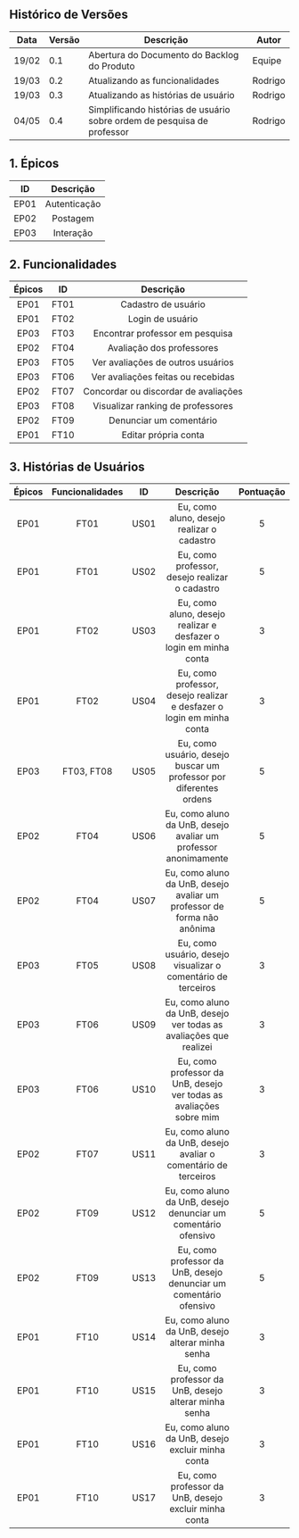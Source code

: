 
## Histórico de Versões

Data|Versão|Descrição|Autor
-|-|-|-
19/02|0.1|Abertura do Documento do Backlog do Produto| Equipe|
19/03|0.2|Atualizando as funcionalidades| Rodrigo|
19/03|0.3|Atualizando as histórias de usuário| Rodrigo|
04/05|0.4|Simplificando histórias de usuário sobre ordem de pesquisa de professor| Rodrigo|

## 1. <a name="1">Épicos</a>

|    ID   | Descrição | 
|:---:|:---:| 
|EP01|Autenticação|
|EP02|Postagem|
|EP03|Interação|

## 2. <a name="2">Funcionalidades</a>

|    Épicos   |    ID   | Descrição | 
|:---:|:---:|:---:|
|EP01|FT01|Cadastro de usuário|
|EP01|FT02|Login de usuário|
|EP03|FT03|Encontrar professor em pesquisa|
|EP02|FT04|Avaliação dos professores|
|EP03|FT05|Ver avaliações de outros usuários|
|EP03|FT06|Ver avaliações feitas ou recebidas|
|EP02|FT07|Concordar ou discordar de avaliações|
|EP03|FT08|Visualizar ranking de professores|
|EP02|FT09|Denunciar um comentário|
|EP01|FT10|Editar própria conta|

## 3. <a name="3">Histórias de Usuários</a>

|    Épicos   |Funcionalidades|    ID   | Descrição | Pontuação |
|:---:|:---:|:---:|:---:|:---:|
|EP01|FT01|US01|Eu, como aluno, desejo realizar o cadastro|5| 
|EP01|FT01|US02|Eu, como professor, desejo realizar o cadastro|5| 
|EP01|FT02|US03|Eu, como aluno, desejo realizar e desfazer o login em minha conta|3|
|EP01|FT02|US04|Eu, como professor, desejo realizar e desfazer o login em minha conta|3|
  |EP03|FT03, FT08|US05|Eu, como usuário, desejo buscar um professor por diferentes ordens|5|
|EP02|FT04|US06|Eu, como aluno da UnB, desejo avaliar um professor anonimamente|5|
|EP02|FT04|US07|Eu, como aluno da UnB, desejo avaliar um professor de forma não anônima|5| 
|EP03|FT05|US08|Eu, como usuário, desejo visualizar o comentário de terceiros|3|
|EP03|FT06|US09|Eu, como aluno da UnB, desejo ver todas as avaliações que realizei|3| 
|EP03|FT06|US10|Eu, como professor da UnB, desejo ver todas as avaliações sobre mim|3|
|EP02|FT07|US11|Eu, como aluno da UnB, desejo avaliar o comentário de terceiros|3|
|EP02|FT09|US12|Eu, como aluno da UnB, desejo denunciar  um comentário ofensivo |5|
|EP02|FT09|US13|Eu, como professor da UnB, desejo denunciar  um comentário ofensivo |5|
|EP01|FT10|US14|Eu, como aluno da UnB, desejo alterar minha senha|3|
|EP01|FT10|US15|Eu, como professor da UnB, desejo alterar minha senha|3|
|EP01|FT10|US16|Eu, como aluno da UnB, desejo excluir minha conta|3|
|EP01|FT10|US17|Eu, como professor da UnB, desejo excluir minha conta|3|
